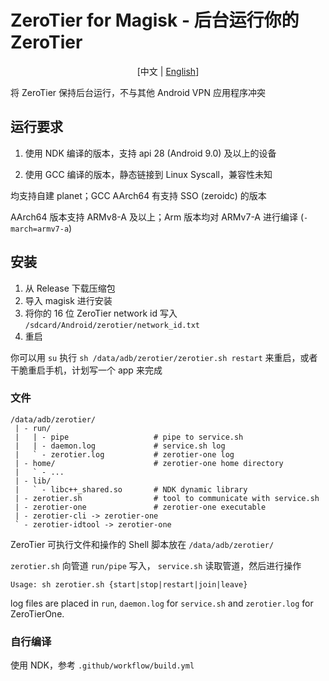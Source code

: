 # ZeroTier for Magisk - 后台运行你的 ZeroTier

<div align="center">

[中文 | [English](https://github.com/eventlOwOp/zerotier-magisk/blob/master/README.md)]

</div>

将 ZeroTier 保持后台运行，不与其他 Android VPN 应用程序冲突

## 运行要求

1. 使用 NDK 编译的版本，支持 api 28 (Android 9.0) 及以上的设备

2. 使用 GCC 编译的版本，静态链接到 Linux Syscall，兼容性未知

均支持自建 planet；GCC AArch64 有支持 SSO (zeroidc) 的版本

AArch64 版本支持 ARMv8-A 及以上；Arm 版本均对 ARMv7-A 进行编译 (`-march=armv7-a`)

## 安装

1. 从 Release 下载压缩包
2. 导入 magisk 进行安装
3. 将你的 16 位 ZeroTier network id 写入 `/sdcard/Android/zerotier/network_id.txt`
4. 重启

你可以用 `su` 执行 `sh /data/adb/zerotier/zerotier.sh restart` 来重启，或者干脆重启手机，计划写一个 app 来完成

### 文件

```
/data/adb/zerotier/
 | - run/
 |   | - pipe                   # pipe to service.sh
 |   | - daemon.log             # service.sh log
 |   ` - zerotier.log           # zerotier-one log
 | - home/                      # zerotier-one home directory
 |   ` - ...
 | - lib/
 |   ` - libc++_shared.so       # NDK dynamic library
 | - zerotier.sh                # tool to communicate with service.sh
 | - zerotier-one               # zerotier-one executable
 | - zerotier-cli -> zerotier-one
 ` - zerotier-idtool -> zerotier-one
```

ZeroTier 可执行文件和操作的 Shell 脚本放在 `/data/adb/zerotier/`

`zerotier.sh` 向管道 `run/pipe` 写入， `service.sh` 读取管道，然后进行操作

`Usage: sh zerotier.sh {start|stop|restart|join|leave}`

log files are placed in `run`, `daemon.log` for `service.sh` and `zerotier.log` for ZeroTierOne.

### 自行编译

使用 NDK，参考 `.github/workflow/build.yml`
